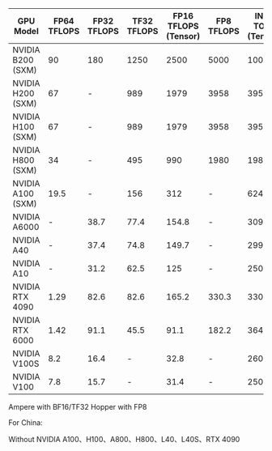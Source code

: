 | GPU Model | FP64 TFLOPS | FP32 TFLOPS | TF32 TFLOPS | FP16 TFLOPS (Tensor) | FP8 TFLOPS |  INT8 TOPS (Tensor) |FP4 TFLOPS | TDP (W) | VRAM | Architecture |
|-----------|-------------|-------------|----------------------|--------------------|---------|-------------|-------------|-------------|-------------|-------------|
| NVIDIA B200 (SXM) | 90 | 180 | 1250 | 2500 | 5000 | 10000  | 5000 | 1000 | 192GB | Blackwell |
| NVIDIA H200 (SXM) | 67 | - | 989 |1979 | 3958 | 3958 | -  | 700 | 80GB | Hopper |
| NVIDIA H100 (SXM) | 67 | - | 989 | 1979 | 3958 | 3958 |  -  | 700 | 141GB | Hopper  |
| NVIDIA H800 (SXM) | 34 | - | 495 | 990 | 1980 | 1980 | -  |  700 | 80GB | Hopper |
| NVIDIA A100 (SXM) | 19.5| -  | 156 | 312 | - | 624 | -  | 400 | 40GB/80GB | Ampere  |
| NVIDIA A6000 | - | 38.7 | 77.4 | 154.8 | - | 309.7 |  -  | 300 | 48GB | Ampere  |
| NVIDIA A40 | - | 37.4 | 74.8 | 149.7 | - | 299.3 |  -  | 300 | 48GB | Ampere  |
| NVIDIA A10 | - | 31.2 | 62.5 | 125 | - | 250 |  -  | 150 | 24GB | Ampere  |
| NVIDIA RTX 4090 | 1.29 | 82.6 | 82.6 | 165.2 | 330.3 | 330.3 |  -  | 450 | 24GB | Ada  |
| NVIDIA RTX 6000 | 1.42 | 91.1 | 45.5 | 91.1 | 182.2 | 364.4 |  -  | 300 | 48GB | Ada  |
| NVIDIA V100S | 8.2 | 16.4 | - | 32.8 | - | 260 |  -  | 250 | 32GB | Volta  |
| NVIDIA V100 | 7.8 | 15.7 | - | 31.4 | - | 250 |  -  | 300 | 16GB/32GB | Volta  |



Ampere with BF16/TF32
Hopper with FP8



For China:

Without 
NVIDIA A100、H100、A800、H800、L40、L40S、RTX 4090